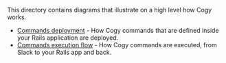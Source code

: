 This directory contains diagrams that illustrate on a high level how Cogy works.

* [Commands deployment](cogy-deployment.svg) - How Cogy commands
  that are defined inside your Rails application are deployed.
* [Commands execution flow](cogy-execution.svg) - How Cogy commands are
  executed, from Slack to your Rails app and back.
